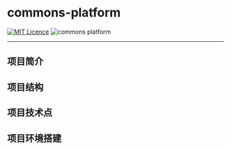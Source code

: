 # commons-platform

[![MIT Licence](https://badges.frapsoft.com/os/mit/mit.svg?v=103)](https://opensource.org/licenses/mit-license.php)
![commons platform](https://img.shields.io/badge/commons--platform-0.01-green.svg)

*********************************************

## 项目简介
## 项目结构
## 项目技术点
## 项目环境搭建
